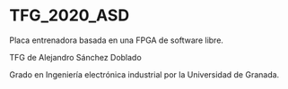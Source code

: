 # TFG_2020_ASD
Placa entrenadora basada en una FPGA de software libre.

TFG de Alejandro Sánchez Doblado

Grado en Ingeniería electrónica industrial por la Universidad de Granada.
